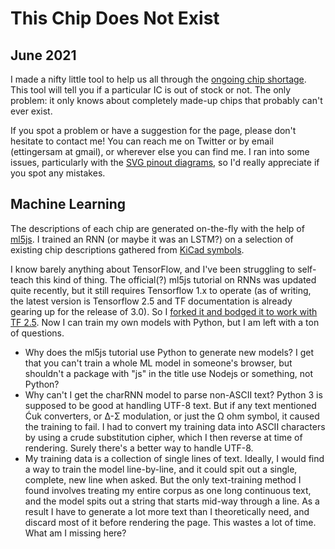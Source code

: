 # This Chip Does Not Exist

## June 2021

I made a nifty little tool to help us all through the [ongoing chip shortage](https://en.wikipedia.org/wiki/2020%E2%80%932021_global_chip_shortage). This tool will tell you if a particular IC is out of stock or not. The only problem: it only knows about completely made-up chips that probably can't ever exist.

If you spot a problem or have a suggestion for the page, please don't hesitate to contact me! You can reach me on Twitter or by email (ettingersam at gmail), or wherever else you can find me. I ran into some issues, particularly with the [SVG pinout diagrams](https://bugzilla.mozilla.org/show_bug.cgi?id=1716435), so I'd really appreciate if you spot any mistakes.

## Machine Learning

The descriptions of each chip are generated on-the-fly with the help of [ml5js](https://ml5js.org/). I trained an RNN (or maybe it was an LSTM?) on a selection of existing chip descriptions gathered from [KiCad symbols](https://gitlab.com/kicad/libraries/kicad-symbols).

I know barely anything about TensorFlow, and I've been struggling to self-teach this kind of thing. The official(?) ml5js tutorial on RNNs was updated quite recently, but it still requires Tensorflow 1.x to operate (as of writing, the latest version is Tensorflow 2.5 and TF documentation is already gearing up for the release of 3.0). So I [forked it and bodged it to work with TF 2.5](https://github.com/settinger/training-charRNN-for-TF-2.5). Now I can train my own models with Python, but I am left with a ton of questions.
- Why does the ml5js tutorial use Python to generate new models? I get that you can't train a whole ML model in someone's browser, but shouldn't a package with "js" in the title use Nodejs or something, not Python?
- Why can't I get the charRNN model to parse non-ASCII text? Python 3 is supposed to be good at handling UTF-8 text. But if any text mentioned Ćuk converters, or Δ-Σ modulation, or just the Ω ohm symbol, it caused the training to fail. I had to convert my training data into ASCII characters by using a crude substitution cipher, which I then reverse at time of rendering. Surely there's a better way to handle UTF-8.
- My training data is a collection of single lines of text. Ideally, I would find a way to train the model line-by-line, and it could spit out a single, complete, new line when asked. But the only text-training method I found involves treating my entire corpus as one long continuous text, and the model spits out a string that starts mid-way through a line. As a result I have to generate a lot more text than I theoretically need, and discard most of it before rendering the page. This wastes a lot of time. What am I missing here?